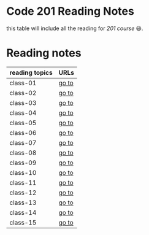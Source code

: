 # Code 201 Reading Notes
 this table will include all the reading for *201 course* :smiley:.
 # Reading notes
| reading topics | URLs |
|---|---|
| class-01 | [go to](https://eiadnimer.github.io/reading-notes/class-01) |
| class-02 | [go to](https://eiadnimer.github.io/reading-notes/class-02) |
| class-03 | [go to](https://eiadnimer.github.io/reading-notes/class-03) |
| class-04 | [go to](https://eiadnimer.github.io/reading-notes/class-04) |
| class-05 | [go to](https://eiadnimer.github.io/reading-notes/class-05) |
| class-06 | [go to](https://eiadnimer.github.io/reading-notes/class-06) |
| class-07 | [go to](https://eiadnimer.github.io/reading-notes/class-07) |
| class-08 | [go to](https://eiadnimer.github.io/reading-notes/class-08) |
| class-09 | [go to](https://eiadnimer.github.io/reading-notes/class-09) |
| class-10 | [go to](https://eiadnimer.github.io/reading-notes/class-10) |
| class-11 | [go to](https://eiadnimer.github.io/reading-notes/class-11) |
| class-12 | [go to](https://eiadnimer.github.io/reading-notes/class-12) |
| class-13 | [go to](https://eiadnimer.github.io/reading-notes/class-13) |
| class-14 | [go to](https://eiadnimer.github.io/reading-notes/class-14) |
| class-15 | [go to](https://eiadnimer.github.io/reading-notes/class-15) |
